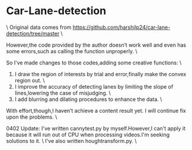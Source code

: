 # Car-Lane-detection

\\
Original data comes from https://github.com/harshilp24/car-lane-detection/tree/master \\


However,the code provided by the author doesn’t work well and even has some errors,such as calling the function unproperly. \\

So I’ve made changes to those codes,adding some creative functions: \\

1. I draw the region of interests by trial and error,finally make the convex region out. \\
2. I improve the accuracy of detecting lanes by limiting the slope of lines,lowering the case of misjudging. \\
3. I add blurring and dilating procedures to enhance the data. \\

With effort,though,I haven’t achieve a content result yet. I will continue fix upon the problems. \\

0402 Update: I've written cannytest.py by myself.However,I can't apply it because it will run out of CPU when processing videos.I'm seeking solutions to it. \\
              I've also written houghtransform.py. \\
 

